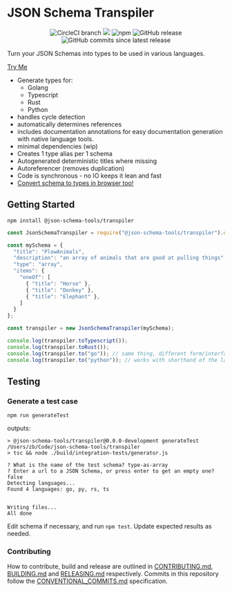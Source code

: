 # JSON Schema Transpiler

<center>
  <span>
    <img alt="CircleCI branch" src="https://img.shields.io/circleci/project/github/json-schema-tools/transpiler/master.svg">
    <img src="https://codecov.io/gh/json-schema-tools/transpiler/branch/master/graph/badge.svg" />
    <img alt="npm" src="https://img.shields.io/npm/dt/@json-schema-tools/transpiler.svg" />
    <img alt="GitHub release" src="https://img.shields.io/github/release/json-schema-tools/transpiler.svg" />
    <img alt="GitHub commits since latest release" src="https://img.shields.io/github/commits-since/json-schema-tools/transpiler/latest.svg" />
  </span>
</center>

Turn your JSON Schemas into types to be used in various languages.

[Try Me](https://json-schema.tools/)

- Generate types for:
  - Golang
  - Typescript
  - Rust
  - Python
- handles cycle detection
- automatically determines references
- includes documentation annotations for easy documentation generation with native language tools.
- minimal dependencies (wip)
- Creates 1 type alias per 1 schema
- Autogenerated deterministic titles where missing
- Autoreferencer (removes duplication)
- Code is synchronous - no IO keeps it lean and fast
- [Convert schema to types in browser too!](https://json-schema.tools)

## Getting Started

`npm install @json-schema-tools/transpiler`

```typescript
const JsonSchemaTranspiler = require("@json-schema-tools/transpiler").default;

const mySchema = {
  "title": "PlowAnimals",
  "description": "an array of animals that are good at pulling things",
  "type": "array",
  "items": {
    "oneOf": [
      { "title": "Horse" },
      { "title": "Donkey" },
      { "title": "Elephant" },
    ]
  }
};

const transpiler = new JsonSchemaTranspiler(mySchema);

console.log(transpiler.toTypescript());
console.log(transpiler.toRust());
console.log(transpiler.to("go")); // same thing, different form/interface
console.log(transpiler.to("python")); // works with shorthand of the language aswell (py or python)
```

## Testing

### Generate a test case

`npm run generateTest`

outputs:

```
> @json-schema-tools/transpiler@0.0.0-development generateTest /Users/zb/Code/json-schema-tools/transpiler
> tsc && node ./build/integration-tests/generator.js

? What is the name of the test schema? type-as-array
? Enter a url to a JSON Schema, or press enter to get an empty one? false
Detecting languages...
Found 4 languages: go, py, rs, ts


Writing files...
All done
```

Edit schema if necessary, and run `npm test`. Update expected results as needed.

### Contributing

How to contribute, build and release are outlined in [CONTRIBUTING.md](CONTRIBUTING.md), [BUILDING.md](BUILDING.md) and [RELEASING.md](RELEASING.md) respectively. Commits in this repository follow the [CONVENTIONAL_COMMITS.md](CONVENTIONAL_COMMITS.md) specification.
